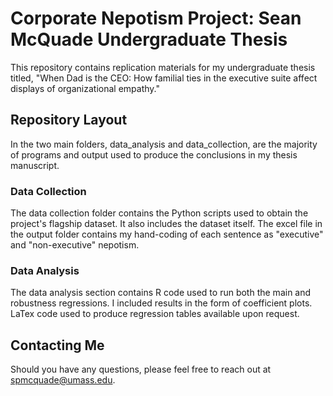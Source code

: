 # Corporate Nepotism Project: Sean McQuade Undergraduate Thesis
This repository contains replication materials for my undergraduate thesis titled, "When Dad is the CEO: How familial ties in the executive suite affect displays of organizational empathy."

## Repository Layout
In the two main folders, data_analysis and data_collection, are the majority of programs and output used to produce the conclusions in my thesis manuscript. 

### Data Collection
The data collection folder contains the Python scripts used to obtain the project's flagship dataset. It also includes the dataset itself. The excel file in the output folder contains my hand-coding of each sentence as "executive" and "non-executive" nepotism. 

### Data Analysis
The data analysis section contains R code used to run both the main and robustness regressions. I included results in the form of coefficient plots. LaTex code used to produce regression tables available upon request. 

## Contacting Me
Should you have any questions, please feel free to reach out at spmcquade@umass.edu.
